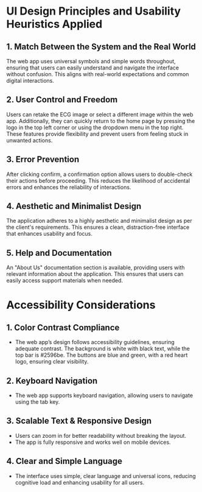 # UI Design Principles and Usability Heuristics Applied

## **1\. Match Between the System and the Real World**

The web app uses universal symbols and simple words throughout, ensuring that users can easily understand and navigate the interface without confusion. This aligns with real-world expectations and common digital interactions.

## **2\. User Control and Freedom**

Users can retake the ECG image or select a different image within the web app. Additionally, they can quickly return to the home page by pressing the logo in the top left corner or using the dropdown menu in the top right. These features provide flexibility and prevent users from feeling stuck in unwanted actions.

## **3\. Error Prevention**

After clicking confirm, a confirmation option allows users to double-check their actions before proceeding. This reduces the likelihood of accidental errors and enhances the reliability of interactions.

## **4\. Aesthetic and Minimalist Design**

The application adheres to a highly aesthetic and minimalist design as per the client's requirements. This ensures a clean, distraction-free interface that enhances usability and focus.

## **5\. Help and Documentation**

An "About Us" documentation section is available, providing users with relevant information about the application. This ensures that users can easily access support materials when needed.

# Accessibility Considerations

## **1\. Color Contrast Compliance**

* The web app’s design follows accessibility guidelines, ensuring adequate contrast. The background is white with black text, while the top bar is \#2596be. The buttons are blue and green, with a red heart logo, ensuring clear visibility.

## **2\. Keyboard Navigation**

* The web app supports keyboard navigation, allowing users to navigate using the tab key.

## **3\. Scalable Text & Responsive Design**

* Users can zoom in for better readability without breaking the layout.  
* The app is fully responsive and works well on mobile devices.

## **4\. Clear and Simple Language**

* The interface uses simple, clear language and universal icons, reducing cognitive load and enhancing usability for all users.

